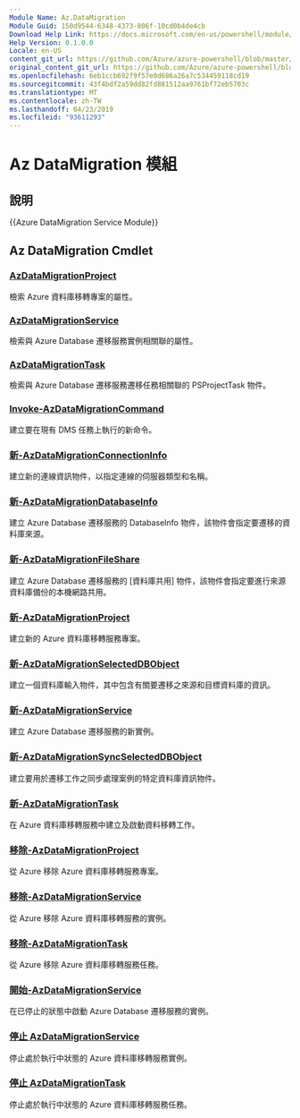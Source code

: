 ```yaml
---
Module Name: Az.DataMigration
Module Guid: 150d9544-6348-4373-806f-10cd0b4de4cb
Download Help Link: https://docs.microsoft.com/en-us/powershell/module/az.datamigration
Help Version: 0.1.0.0
Locale: en-US
content_git_url: https://github.com/Azure/azure-powershell/blob/master/src/DataMigration/DataMigration/help/Az.DataMigration.md
original_content_git_url: https://github.com/Azure/azure-powershell/blob/master/src/DataMigration/DataMigration/help/Az.DataMigration.md
ms.openlocfilehash: 6eb1ccb692f9f57e0d686a26a7c534459118cd19
ms.sourcegitcommit: 43f4bdf2a59dd82fd881512aa9761bf72eb5703c
ms.translationtype: MT
ms.contentlocale: zh-TW
ms.lasthandoff: 04/23/2019
ms.locfileid: "93611293"
---
```

# Az DataMigration 模組
## 說明
{{Azure DataMigration Service Module}}

## Az DataMigration Cmdlet
### [AzDataMigrationProject](Get-AzDataMigrationProject.md)
檢索 Azure 資料庫移轉專案的屬性。

### [AzDataMigrationService](Get-AzDataMigrationService.md)
檢索與 Azure Database 遷移服務實例相關聯的屬性。 

### [AzDataMigrationTask](Get-AzDataMigrationTask.md)
檢索與 Azure Database 遷移服務遷移任務相關聯的 PSProjectTask 物件。

### [Invoke-AzDataMigrationCommand](Invoke-AzDataMigrationCommand.md)
建立要在現有 DMS 任務上執行的新命令。

### [新-AzDataMigrationConnectionInfo](New-AzDataMigrationConnectionInfo.md)
建立新的連線資訊物件，以指定連線的伺服器類型和名稱。

### [新-AzDataMigrationDatabaseInfo](New-AzDataMigrationDatabaseInfo.md)
建立 Azure Database 遷移服務的 DatabaseInfo 物件，該物件會指定要遷移的資料庫來源。

### [新-AzDataMigrationFileShare](New-AzDataMigrationFileShare.md)
建立 Azure Database 遷移服務的 [資料庫共用] 物件，該物件會指定要進行來源資料庫備份的本機網路共用。

### [新-AzDataMigrationProject](New-AzDataMigrationProject.md)
建立新的 Azure 資料庫移轉服務專案。

### [新-AzDataMigrationSelectedDBObject](New-AzDataMigrationSelectedDBObject.md)
建立一個資料庫輸入物件，其中包含有關要遷移之來源和目標資料庫的資訊。

### [新-AzDataMigrationService](New-AzDataMigrationService.md)
建立 Azure Database 遷移服務的新實例。

### [新-AzDataMigrationSyncSelectedDBObject](New-AzDataMigrationSyncSelectedDBObject.md)
建立要用於遷移工作之同步處理案例的特定資料庫資訊物件。

### [新-AzDataMigrationTask](New-AzDataMigrationTask.md)
在 Azure 資料庫移轉服務中建立及啟動資料移轉工作。

### [移除-AzDataMigrationProject](Remove-AzDataMigrationProject.md)
從 Azure 移除 Azure 資料庫移轉服務專案。

### [移除-AzDataMigrationService](Remove-AzDataMigrationService.md)
從 Azure 移除 Azure 資料庫移轉服務的實例。

### [移除-AzDataMigrationTask](Remove-AzDataMigrationTask.md)
從 Azure 移除 Azure 資料庫移轉服務任務。

### [開始-AzDataMigrationService](Start-AzDataMigrationService.md)
在已停止的狀態中啟動 Azure Database 遷移服務的實例。 

### [停止 AzDataMigrationService](Stop-AzDataMigrationService.md)
停止處於執行中狀態的 Azure 資料庫移轉服務實例。

### [停止 AzDataMigrationTask](Stop-AzDataMigrationTask.md)
停止處於執行中狀態的 Azure 資料庫移轉服務任務。


